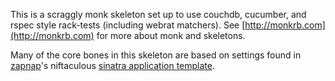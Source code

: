 This is a scraggly monk skeleton set up to use couchdb, cucumber, and rspec style rack-tests (including webrat matchers).  See [http://monkrb.com](http://monkrb.com) for more about monk and skeletons.

Many of the core bones in this skeleton are based on settings found in [zapnap](http://blog.zerosum.org/ "zerosum dirt(nap)")'s niftaculous [sinatra application template](http://github.com/zapnap/retweet/tree/couchdb "zapnap's retweet at couchdb - GitHub").